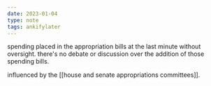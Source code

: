 ```yaml
---
date: 2023-01-04
type: note
tags: ankifylater
---
```


spending placed in the appropriation bills at the last minute without oversight. there's no debate or discussion over the addition of those spending bills.

influenced by the [[house and senate appropriations committees]].
